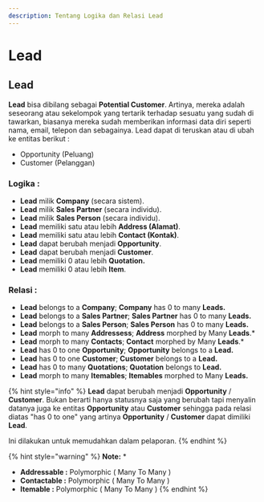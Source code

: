 ```yaml
---
description: Tentang Logika dan Relasi Lead
---
```


# Lead

## Lead

**Lead** bisa dibilang sebagai **Potential Customer**. Artinya, mereka adalah seseorang atau sekelompok yang tertarik terhadap sesuatu yang sudah di tawarkan, biasanya mereka sudah memberikan informasi data diri seperti nama, email, telepon dan sebagainya. Lead dapat di teruskan atau di ubah ke entitas berikut :

* Opportunity (Peluang)
* Customer (Pelanggan)

### Logika :

* **Lead** milik **Company** (secara sistem).
* **Lead** milik **Sales Partner** (secara individu).&#x20;
* **Lead** milik **Sales Person** (secara individu).
* **Lead** memiliki satu atau lebih **Address (Alamat)**.
* **Lead** memiliki satu atau lebih **Contact (Kontak)**.
* **Lead** dapat berubah menjadi **Opportunity**.
* **Lead** dapat berubah menjadi **Customer**.
* **Lead** memiliki 0 atau lebih **Quotation.**
* **Lead** memiliki 0 atau lebih **Item**.&#x20;

### Relasi :

* **Lead** belongs to a **Company**; **Company** has 0 to many **Leads.**
* **Lead** belongs to a **Sales Partner**; **Sales Partner** has 0 to many **Leads.**&#x20;
* **Lead** belongs to a **Sales Person**; **Sales Person** has 0 to many **Leads.**
* **Lead** morph to many **Addressess**; **Address** morphed by Many **Leads**.\*
* **Lead** morph to many **Contacts**; **Contact** morphed by Many **Leads**.\*
* **Lead** has 0 to one **Opportunity**; **Opportunity** belongs to a **Lead.**
* **Lead** has 0 to one **Customer**; **Customer** belongs to a **Lead.**
* **Lead** has 0 to many **Quotations**; **Quotation** belongs to **Lead.**
* **Lead** morph to many **Itemables**; **Itemables** morphed to Many **Leads.**

{% hint style="info" %}
**Lead** dapat berubah menjadi **Opportunity** / **Customer**. Bukan berarti hanya statusnya saja yang berubah tapi menyalin datanya juga ke entitas **Opportunity** atau **Customer** sehingga pada relasi diatas "has 0 to one" yang artinya **Opportunity** / **Customer** dapat dimiliki **Lead**.

Ini dilakukan untuk memudahkan dalam pelaporan.
{% endhint %}

{% hint style="warning" %}
**Note:** \*

* **Addressable  :** Polymorphic ( Many To Many )
* **Contactable :** Polymorphic ( Many To Many )&#x20;
* **Itemable :** Polymorphic ( Many To Many )
{% endhint %}
